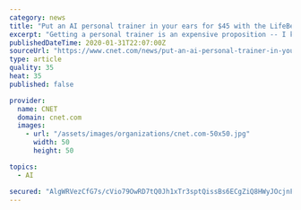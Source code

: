 ```yaml
---
category: news
title: "Put an AI personal trainer in your ears for $45 with the LifeBeam Vi Sense Wireless Headphones"
excerpt: "Getting a personal trainer is an expensive proposition -- I know, because I've done it. If you think the time is right for an affordable AI personal trainer that can learn about you and customize workouts to your needs and abilities, well, you might be right. Back in 2016, the Vi hit Kickstarter and collected almost $1.7 million to make a set ..."
publishedDateTime: 2020-01-31T22:07:00Z
sourceUrl: "https://www.cnet.com/news/put-an-ai-personal-trainer-in-your-ears-for-45-with-the-lifebeam-vi-sense-wireless-headphones/"
type: article
quality: 35
heat: 35
published: false

provider:
  name: CNET
  domain: cnet.com
  images:
    - url: "/assets/images/organizations/cnet.com-50x50.jpg"
      width: 50
      height: 50

topics:
  - AI

secured: "AlgWRVezCfG7s/cVio79OwRD7tQ0Jh1xTr3sptQissBs6ECgZiQ8HWyJOcjnFSvlizL8vTzlFJEUMuuK4j3TvzTi4Fo4CrQ4yEpwiiGgpqKNxlyU1QVbSpLWcXkRk6QBbOIxojkeFLbZnBqXCk3EVa/G9sPepEZnFSYkU2oi/ZV8jiPn0ebbwLxYnCsU88qISIb/0mEauG7AY67h1bfgsC7S5gytSH1nVJyx0zk9Ou3CMsN2wwrA6PM5npq5hjtnPey+nXrXNwJkVd2wfmR7fGzTnYh4xoEFcYUfmmKbRHAMSuX9wDucMX7Jz7P/Ob7rN3MBLQEjkUQuWqcwuSBmVGy6lRVLiXo2804BSG1caMHtjPrPgcf1FZjlMa3xiaR6yiSC1DEApnYn8yfDXwWX30vzRUm4zVh+MnfQ2qCLEX2LsB+6cAIiXLiCyYHf4T4ml9c8PRX/+9Xkgybcob7R02lN3IRd7zv7kEWXxuH3qOc=;aPsdgA9mEfk15e59ayfL7A=="
---
```


